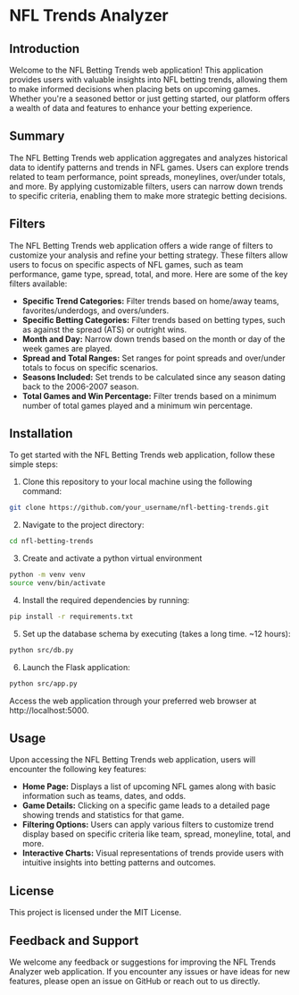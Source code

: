 # NFL Trends Analyzer

## Introduction
Welcome to the NFL Betting Trends web application! This application provides users with valuable insights into NFL betting trends, allowing them to make informed decisions when placing bets on upcoming games. Whether you're a seasoned bettor or just getting started, our platform offers a wealth of data and features to enhance your betting experience.

## Summary
The NFL Betting Trends web application aggregates and analyzes historical data to identify patterns and trends in NFL games. Users can explore trends related to team performance, point spreads, moneylines, over/under totals, and more. By applying customizable filters, users can narrow down trends to specific criteria, enabling them to make more strategic betting decisions.

## Filters
The NFL Betting Trends web application offers a wide range of filters to customize your analysis and refine your betting strategy. These filters allow users to focus on specific aspects of NFL games, such as team performance, game type, spread, total, and more. Here are some of the key filters available:

- **Specific Trend Categories:** Filter trends based on home/away teams, favorites/underdogs, and overs/unders.
- **Specific Betting Categories:** Filter trends based on betting types, such as against the spread (ATS) or outright wins.
- **Month and Day:** Narrow down trends based on the month or day of the week games are played.
- **Spread and Total Ranges:** Set ranges for point spreads and over/under totals to focus on specific scenarios.
- **Seasons Included:** Set trends to be calculated since any season dating back to the 2006-2007 season.
- **Total Games and Win Percentage:** Filter trends based on a minimum number of total games played and a minimum win percentage.

## Installation
To get started with the NFL Betting Trends web application, follow these simple steps:

1. Clone this repository to your local machine using the following command:
```bash
git clone https://github.com/your_username/nfl-betting-trends.git
```

2. Navigate to the project directory:
```bash
cd nfl-betting-trends
```

3. Create and activate a python virtual environment
```bash
python -m venv venv
source venv/bin/activate
```

4. Install the required dependencies by running:
```bash
pip install -r requirements.txt
```

5. Set up the database schema by executing (takes a long time. ~12 hours):
```bash
python src/db.py
```

6. Launch the Flask application:
```bash
python src/app.py
```
Access the web application through your preferred web browser at http://localhost:5000.

## Usage
Upon accessing the NFL Betting Trends web application, users will encounter the following key features:

- **Home Page:** Displays a list of upcoming NFL games along with basic information such as teams, dates, and odds.
- **Game Details:** Clicking on a specific game leads to a detailed page showing trends and statistics for that game.
- **Filtering Options:** Users can apply various filters to customize trend display based on specific criteria like team, spread, moneyline, total, and more.
- **Interactive Charts:** Visual representations of trends provide users with intuitive insights into betting patterns and outcomes.

## License
This project is licensed under the MIT License.

## Feedback and Support
We welcome any feedback or suggestions for improving the NFL Trends Analyzer web application. If you encounter any issues or have ideas for new features, please open an issue on GitHub or reach out to us directly.
